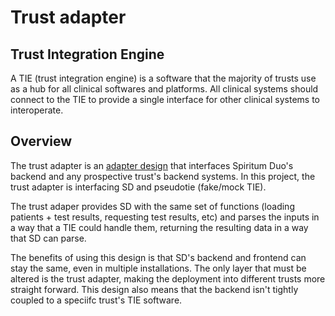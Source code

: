 # Trust adapter

## Trust Integration Engine

A TIE (trust integration engine) is a software that the majority of trusts use as a hub for all clinical softwares and platforms. All clinical systems should connect to the TIE to provide a single interface for other clinical systems to interoperate.

## Overview

The trust adapter is an [adapter design](https://refactoring.guru/design-patterns/adapter) that interfaces Spiritum Duo's backend and any prospective trust's backend systems. In this project, the trust adapter is interfacing SD and pseudotie (fake/mock TIE).  
  
The trust adaper provides SD with the same set of functions (loading patients + test results, requesting test results, etc) and parses the inputs in a way that a TIE could handle them, returning the resulting data in a way that SD can parse.  
  
The benefits of using this design is that SD's backend and frontend can stay the same, even in multiple installations. The only layer that must be altered is the trust adapter, making the deployment into different trusts more straight forward. This design also means that the backend isn't tightly coupled to a speciifc trust's TIE software.
